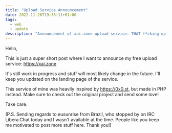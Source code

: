 ```yaml
---
title: "Upload Service Announcement"
date: 2022-11-26T19:38:11+01:00
tags:
  - web
  - update
description: "Announcement of xai.zone upload service. THAT f*cking upload service."
---
```


Hello,

This is just a super short post where I want to announce my free upload service: https://xai.zone

It's still work in progress and stuff will most likely change in the future. I'll keep you updated on the landing page of the service.

This service of mine was heavily inspired by https://0x0.st, but made in PHP instead. Make sure to check out the original project and send some love!

Take care.

(P.S. Sending regards to eusunrise from Brazil, who stopped by on IRC Libera.Chat today and I wasn't available at the time. People like you keep me motivated to post more stuff here. Thank you!)